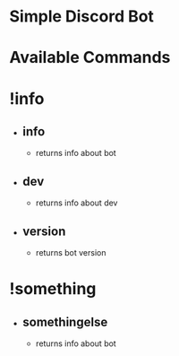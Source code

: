 # Simple Discord Bot

# Available Commands

# !info

  - ## info
    - returns info about bot
  - ## dev
    - returns info about dev
  - ## version
    - returns bot version

# !something

  - ## somethingelse
    - returns info about bot
